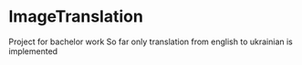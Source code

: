 # ImageTranslation
Project for bachelor work
So far only translation from english to ukrainian is implemented
